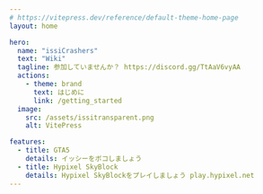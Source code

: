 ```yaml
---
# https://vitepress.dev/reference/default-theme-home-page
layout: home

hero:
  name: "issiCrashers"
  text: "Wiki"
  tagline: 参加していませんか？ https://discord.gg/TtAaV6vyAA
  actions:
    - theme: brand
      text: はじめに
      link: /getting_started
  image:
    src: /assets/issitransparent.png
    alt: VitePress

features:
  - title: GTA5
    details: イッシーをボコしましょう
  - title: Hypixel SkyBlock
    details: Hypixel SkyBlockをプレイしましょう play.hypixel.net
---
```

